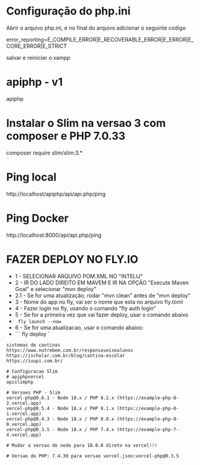 # Configuração do php.ini
Abrir o arquivo php.ini, e no final do arquivo adicionar o seguinte codigo

error_reporting=E_COMPILE_ERROR|E_RECOVERABLE_ERROR|E_ERROR|E_CORE_ERROR|E_STRICT

salvar e reiniciar o xampp

# apiphp - v1
apiphp
# Instalar o Slim na versao 3 com composer e PHP 7.0.33
composer require slim/slim:3.*

# Ping local
http://localhost/apiphp/api/api.php/ping

# Ping Docker 
http://localhost:8000/api/api.php/ping

# FAZER DEPLOY NO FLY.IO
* 1 - SELECIONAR ARQUIVO POM.XML NO "INTELIJ"
* 2 - IR DO LADO DIREITO EM MAVEM E IR NA OPÇÃO "Execute Maven Goal" e selecionar "mvn deploy"
* 2.1 - Se for uma atualização, rodar "mvn clean" antes de "mvn deploy"
* 3 - Nome do app no fly, vai ser o nome que esta no arquivo fly.toml
* 4 - Fazer login no fly, usando o comando "fly auth login"
* 5 - Se for a primeira vez que vai fazer deploy, usar o comando abaixo
* ``` fly launch --now```
* 6 - Se for uma atualizacao, usar o comando abaixo:
* ``` fly deploy `

```
sistemas de cantinas
https://www.nutrebem.com.br/responsaveisealunos
https://ischolar.com.br/blog/cantina-escolar
https://iuupi.com.br/

# Configuracao Slim
# apiphpvercel
apislimphp

# Versoes PHP - Slim 
vercel-php@0.6.1 - Node 18.x / PHP 8.2.x (https://example-php-8-2.vercel.app)
vercel-php@0.5.4 - Node 18.x / PHP 8.1.x (https://example-php-8-1.vercel.app)
vercel-php@0.4.3 - Node 18.x / PHP 8.0.x (https://example-php-8-0.vercel.app)
vercel-php@0.3.5 - Node 18.x / PHP 7.4.x (https://example-php-7-4.vercel.app)

# Mudar a versao do node para 18.0.0 direto na vercel!!!

# Versao do PHP: 7.4.30 para versao vercel.json:vercel-php@0.3.5

